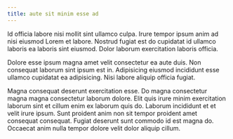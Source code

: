 ```yaml
---
title: aute sit minim esse ad
---
```


Id officia labore nisi mollit sint ullamco culpa. Irure tempor ipsum anim ad nisi eiusmod Lorem et labore. Nostrud fugiat est do cupidatat id ullamco laboris ea laboris sint eiusmod. Dolor laborum exercitation laboris officia.

Dolore esse ipsum magna amet velit consectetur ea aute duis. Non consequat laborum sint ipsum est in. Adipisicing eiusmod incididunt esse ullamco cupidatat ea adipisicing. Nisi labore aliquip officia fugiat.

Magna consequat deserunt exercitation esse. Do magna consectetur magna magna consectetur laborum dolore. Elit quis irure minim exercitation laborum sint et cillum enim ex laborum quis do. Laborum incididunt et et velit irure ipsum. Sunt proident anim non sit tempor proident amet consequat consequat. Fugiat deserunt sunt commodo id est magna do. Occaecat anim nulla tempor dolore velit dolor aliquip cillum.